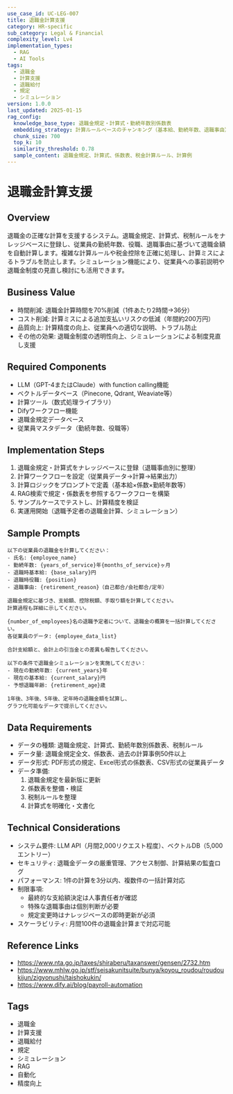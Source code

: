```yaml
---
use_case_id: UC-LEG-007
title: 退職金計算支援
category: HR-specific
sub_category: Legal & Financial
complexity_level: Lv4
implementation_types:
  - RAG
  - AI Tools
tags:
  - 退職金
  - 計算支援
  - 退職給付
  - 規定
  - シミュレーション
version: 1.0.0
last_updated: 2025-01-15
rag_config:
  knowledge_base_type: 退職金規定・計算式・勤続年数別係数表
  embedding_strategy: 計算ルールベースのチャンキング（基本給、勤続年数、退職事由）
  chunk_size: 700
  top_k: 10
  similarity_threshold: 0.78
  sample_content: 退職金規定、計算式、係数表、税金計算ルール、計算例
---
```


# 退職金計算支援

## Overview

退職金の正確な計算を支援するシステム。退職金規定、計算式、税制ルールをナレッジベースに登録し、従業員の勤続年数、役職、退職事由に基づいて退職金額を自動計算します。複雑な計算ルールや税金控除を正確に処理し、計算ミスによるトラブルを防止します。シミュレーション機能により、従業員への事前説明や退職金制度の見直し検討にも活用できます。

## Business Value

- 時間削減: 退職金計算時間を70%削減（1件あたり2時間→36分）
- コスト削減: 計算ミスによる追加支払いリスクの低減（年間約200万円）
- 品質向上: 計算精度の向上、従業員への適切な説明、トラブル防止
- その他の効果: 退職金制度の透明性向上、シミュレーションによる制度見直し支援

## Required Components

- LLM（GPT-4またはClaude）with function calling機能
- ベクトルデータベース（Pinecone, Qdrant, Weaviate等）
- 計算ツール（数式処理ライブラリ）
- Difyワークフロー機能
- 退職金規定データベース
- 従業員マスタデータ（勤続年数、役職等）

## Implementation Steps

1. 退職金規定・計算式をナレッジベースに登録（退職事由別に整理）
2. 計算ワークフローを設定（従業員データ→計算→結果出力）
3. 計算ロジックをプロンプトで定義（基本給×係数×勤続年数等）
4. RAG検索で規定・係数表を参照するワークフローを構築
5. サンプルケースでテストし、計算精度を検証
6. 実運用開始（退職予定者の退職金計算、シミュレーション）

## Sample Prompts

```
以下の従業員の退職金を計算してください：
- 氏名: {employee_name}
- 勤続年数: {years_of_service}年{months_of_service}ヶ月
- 退職時基本給: {base_salary}円
- 退職時役職: {position}
- 退職事由: {retirement_reason}（自己都合/会社都合/定年）

退職金規定に基づき、支給額、控除税額、手取り額を計算してください。
計算過程も詳細に示してください。
```

```
{number_of_employees}名の退職予定者について、退職金の概算を一括計算してください。
各従業員のデータ: {employee_data_list}

合計支給額と、会計上の引当金との差異も報告してください。
```

```
以下の条件で退職金シミュレーションを実施してください：
- 現在の勤続年数: {current_years}年
- 現在の基本給: {current_salary}円
- 予想退職年齢: {retirement_age}歳

1年後、3年後、5年後、定年時の退職金額を試算し、
グラフ化可能なデータで提示してください。
```

## Data Requirements

- データの種類: 退職金規定、計算式、勤続年数別係数表、税制ルール
- データ量: 退職金規定全文、係数表、過去の計算事例50件以上
- データ形式: PDF形式の規定、Excel形式の係数表、CSV形式の従業員データ
- データ準備:
  1. 退職金規定を最新版に更新
  2. 係数表を整備・検証
  3. 税制ルールを整理
  4. 計算式を明確化・文書化

## Technical Considerations

- システム要件: LLM API（月間2,000リクエスト程度）、ベクトルDB（5,000エントリー）
- セキュリティ: 退職金データの厳重管理、アクセス制御、計算結果の監査ログ
- パフォーマンス: 1件の計算を3分以内、複数件の一括計算対応
- 制限事項:
  - 最終的な支給額決定は人事責任者が確認
  - 特殊な退職事由は個別判断が必要
  - 規定変更時はナレッジベースの即時更新が必須
- スケーラビリティ: 月間100件の退職金計算まで対応可能

## Reference Links

- https://www.nta.go.jp/taxes/shiraberu/taxanswer/gensen/2732.htm
- https://www.mhlw.go.jp/stf/seisakunitsuite/bunya/koyou_roudou/roudoukijun/zigyonushi/taishokukin/
- https://www.dify.ai/blog/payroll-automation

## Tags

- 退職金
- 計算支援
- 退職給付
- 規定
- シミュレーション
- RAG
- 自動化
- 精度向上
